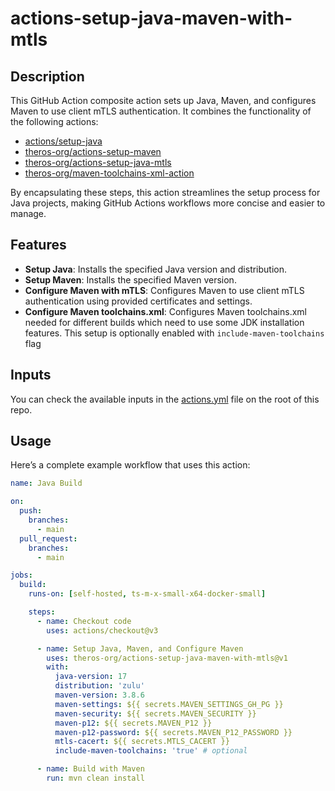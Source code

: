 # actions-setup-java-maven-with-mtls

## Description

This GitHub Action composite action sets up Java, Maven, and configures Maven to use client mTLS authentication. It combines the functionality of the following actions:
- [actions/setup-java](https://github.com/actions/setup-java)
- [theros-org/actions-setup-maven](https://github.com/Theros-org/actions-setup-maven)
- [theros-org/actions-setup-java-mtls](https://github.com/Theros-org/actions-setup-java-mtls)
- [theros-org/maven-toolchains-xml-action](https://github.com/Theros-org/maven-toolchains-xml-action)

By encapsulating these steps, this action streamlines the setup process for Java projects, making GitHub Actions workflows more concise and easier to manage.

## Features

- **Setup Java**: Installs the specified Java version and distribution.
- **Setup Maven**: Installs the specified Maven version.
- **Configure Maven with mTLS**: Configures Maven to use client mTLS authentication using provided certificates and settings.
- **Configure Maven toolchains.xml**: Configures Maven toolchains.xml needed for different builds which need to use some JDK installation features. This setup is optionally enabled with `include-maven-toolchains` flag

## Inputs

You can check the available inputs in the [actions.yml](actions.yml) file on the root of this repo.

## Usage

Here’s a complete example workflow that uses this action:

```yaml
name: Java Build

on:
  push:
    branches:
      - main
  pull_request:
    branches:
      - main

jobs:
  build:
    runs-on: [self-hosted, ts-m-x-small-x64-docker-small]

    steps:
      - name: Checkout code
        uses: actions/checkout@v3

      - name: Setup Java, Maven, and Configure Maven
        uses: theros-org/actions-setup-java-maven-with-mtls@v1
        with:
          java-version: 17
          distribution: 'zulu'
          maven-version: 3.8.6
          maven-settings: ${{ secrets.MAVEN_SETTINGS_GH_PG }}
          maven-security: ${{ secrets.MAVEN_SECURITY }}
          maven-p12: ${{ secrets.MAVEN_P12 }}
          maven-p12-password: ${{ secrets.MAVEN_P12_PASSWORD }}
          mtls-cacert: ${{ secrets.MTLS_CACERT }}
          include-maven-toolchains: 'true' # optional

      - name: Build with Maven
        run: mvn clean install
```
